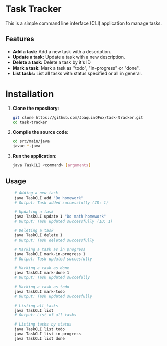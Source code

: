 # Task Tracker

This is a simple command line interface (CLI) application to manage tasks.

## Features
- **Add a task:** Add a new task with a description.
- **Update a task:** Update a task with a new description.
- **Delete a task:** Delete a task by it's ID
- **Mark a task:** Mark a task as "todo", "in-progress" or "done".
- **List tasks:** List all tasks with status specified or all in general.

# Installation

1. **Clone the repository:**
   ```bash
   git clone https://github.com/JoaquinQFox/task-tracker.git
   cd task-tracker

2. **Compile the source code:**
    ```bash
    cd src/main/java
    javac *.java
3. **Run the application:**
    ```bash
   java TaskCLI <command> [arguments]
   ```

## Usage 

```bash
    # Adding a new task
    java TaskCLI add "Do homework"
    # Output: Task added successfully (ID: 1)

    # Updating a task
    java TaskCLI update 1 "Do math homework"
    # Output: Task updated successfully (ID: 1)

    # Deleting a task
    java TaskCLI delete 1
    # Output: Task deleted successfully

    # Marking a task as in progress
    java TaskCLI mark-in-progress 1
    # Output: Task updated succesfully

    # Marking a task as done
    java TaskCLI mark-done 1
    # Output: Task updated succefully

    # Marking a task as todo
    java TaskCLI mark-todo
    # Output: Task updated succesfully

    # Listing all tasks
    java TaskCLI list
    # Output: List of all tasks

    # Listing tasks by status
    java TaskCLI list todo
    java TaskCLI list in-progress
    java TaskCLI list done
```